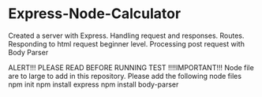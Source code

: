 # Express-Node-Calculator
Created a server with Express. Handling request and responses. Routes. Responding to html request beginner level. Processing post request with Body Parser

ALERT!!! PLEASE READ BEFORE RUNNING TEST
!!!!IMPORTANT!!! Node file are to large to add in this repository. Please add the following node files 
npm init
npm install express
npm install body-parser
